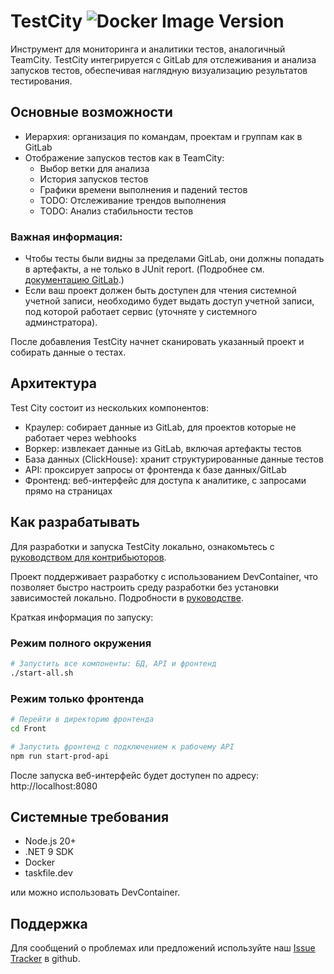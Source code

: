 # TestCity ![Docker Image Version](https://img.shields.io/docker/v/tihonove/testcity)

Инструмент для мониторинга и аналитики тестов, аналогичный TeamCity. TestCity интегрируется с GitLab для отслеживания и анализа запусков тестов, обеспечивая наглядную визуализацию результатов тестирования.

## Основные возможности

- Иерархия: организация по командам, проектам и группам как в GitLab
- Отображение запусков тестов как в TeamCity:
  - Выбор ветки для анализа
  - История запусков тестов 
  - Графики времени выполнения и падений тестов
  - TODO: Отслеживание трендов выполнения
  - TODO: Анализ стабильности тестов

### Важная информация:

- Чтобы тесты были видны за пределами GitLab, они должны попадать в артефакты, а не только в JUnit report. (Подробнее см. [документацию GitLab](https://docs.gitlab.com/api/job_artifacts/#downloading-artifactsreports-files).)
- Если ваш проект должен быть доступен для чтения системной учетной записи, необходимо будет выдать доступ учетной записи, под которой работает сервис (уточняте у системного админстратора).

После добавления TestCity начнет сканировать указанный проект и собирать данные о тестах.

## Архитектура

Test City состоит из нескольких компонентов:
- Краулер: собирает данные из GitLab, для проектов которые не работает через webhooks
- Воркер: извлекает данные из GitLab, включая артефакты тестов
- База данных (ClickHouse): хранит структурированные данные тестов
- API: проксирует запросы от фронтенда к базе данных/GitLab
- Фронтенд: веб-интерфейс для доступа к аналитике, с запросами прямо на страницах

## Как разрабатывать

Для разработки и запуска TestCity локально, ознакомьтесь с [руководством для контрибьюторов](DEVGUIDE.md).

Проект поддерживает разработку с использованием DevContainer, что позволяет быстро настроить среду разработки без установки зависимостей локально. Подробности в [руководстве](DEVGUIDE.md).

Краткая информация по запуску:

### Режим полного окружения
```bash
# Запустить все компоненты: БД, API и фронтенд
./start-all.sh
```

### Режим только фронтенда
```bash
# Перейти в директорию фронтенда
cd Front

# Запустить фронтенд с подключением к рабочему API
npm run start-prod-api
```

После запуска веб-интерфейс будет доступен по адресу: http://localhost:8080

## Системные требования 

- Node.js 20+
- .NET 9 SDK
- Docker
- taskfile.dev

или можно использовать DevContainer. 

## Поддержка

Для сообщений о проблемах или предложений используйте наш [Issue Tracker](https://github.com/tihonove/testcity/issues) в github.